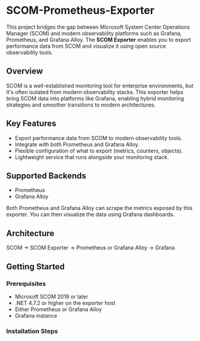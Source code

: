 # SCOM-Prometheus-Exporter

This project bridges the gap between Microsoft System Center Operations Manager (SCOM) and modern observability platforms such as Grafana, Prometheus, and Grafana Alloy. The **SCOM Exporter** enables you to export performance data from SCOM and visualize it using open source observability tools.

## Overview

SCOM is a well-established monitoring tool for enterprise environments, but it's often isolated from modern observability stacks. This exporter helps bring SCOM data into platforms like Grafana, enabling hybrid monitoring strategies and smoother transitions to modern architectures.

## Key Features

- Export performance data from SCOM to modern observability tools.
- Integrate with both Prometheus and Grafana Alloy.
- Flexible configuration of what to export (metrics, counters, objects).
- Lightweight service that runs alongside your monitoring stack.

## Supported Backends

- Prometheus
- Grafana Alloy

Both Prometheus and Grafana Alloy can scrape the metrics exposed by this exporter. You can then visualize the data using Grafana dashboards.

## Architecture

SCOM → SCOM Exporter → Prometheus or Grafana Alloy → Grafana

## Getting Started

### Prerequisites

- Microsoft SCOM 2019 or later
- .NET 4.7.2 or higher on the exporter host
- Either Prometheus or Grafana Alloy
- Grafana instance

### Installation Steps




